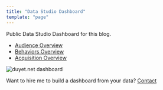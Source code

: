 ```yaml
---
title: "Data Studio Dashboard"
template: "page"
---
```


Public Data Studio Dashboard for this blog.

- [Audience Overview](https://datastudio.google.com/s/p6EwKDQZ6lI?utm_source=blog.duyet.net&utm_medium=page-data-studio&utm_campaign=page-data-studio)
- [Behaviors Overview](https://datastudio.google.com/s/kbQlQFVh4xU?utm_source=blog.duyet.net&utm_medium=page-data-studio&utm_campaign=page-data-studio)
- [Acquisition Overview](https://datastudio.google.com/s/lXUELwE6v8A?utm_source=blog.duyet.net&utm_medium=page-data-studio&utm_campaign=page-data-studio)

![duyet.net dashboard](https://i.imgur.com/waBdZjs.png)

Want to hire me to build a dashboard from your data? [Contact](/pages/about#contact-me)
